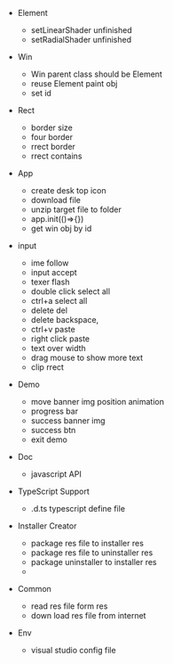 - Element
  - setLinearShader unfinished
  - setRadialShader unfinished
- Win
  - Win parent class should be Element
  - reuse Element paint obj
  - set id
- Rect
  - border size
  - four border
  - rrect border
  - rrect contains
- App
  - create desk top icon
  - download file
  - unzip target file to folder
  - app.init(()=>{})
  - get win obj by id
- input
  - ime follow
  - input accept
  - texer flash
  - double click select all
  - ctrl+a select all
  - delete del
  - delete backspace,
  - ctrl+v paste
  - right click paste
  - text over width
  - drag mouse to show more text
  - clip rrect
- Demo
  - move banner img position animation
  - progress bar
  - success banner img
  - success btn
  - exit demo
- Doc
  - javascript API
- TypeScript Support
  - .d.ts typescript define file
- Installer Creator
  - package res file to installer res
  - package res file to uninstaller res
  - package uninstaller to installer res
  -
- Common
  - read res file form res
  - down load res file from internet

- Env
  - visual studio config file
